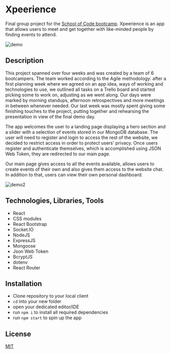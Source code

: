 # Xpeerience

Final group project for the [School of Code bootcamp](https://www.schoolofcode.co.uk/). Xpeerience is an app that allows users to meet and get together with like-minded people by finding events to attend. 

![demo](./demo.gif)


## Description

This project spanned over four weeks and was created by a team of 6 bootcampers. The team worked according to the Agile methodology: after a first planning week where we agreed on an app idea, ways of working and technologies to use, we outlined all tasks on a Trello board and started picking some to work on, adjusting as we went along. Our days were marked by morning standups, afternoon retrospectives and more meetings in between whenever needed.
Our last week was mostly spent giving some finishing touches to the project, putting together and rehearsing the presentation in view of the final demo day.

The app welcomes the user to a landing page displaying a hero section and a slider with a selection of events stored in our MongoDB database. The user will need to register and login to access the rest of the website, we decided to restrict access in order to protect users' privacy. Once users register and authenticate themselves, which is accomplished using JSON Web Token, they are redirected to our main page.  

Our main page gives access to all the events available, allows users to create events of their own and also gives them access to the website chat. In addition to that, users can view their own personal dashboard.

![demo2](demo2.gif)
## Technologies, Libraries, Tools

- React
- CSS modules
- React Bootstrap
- Socket.IO
- NodeJS
- ExpressJS
- Mongoose
- Json Web Token
- BcryptJS
- dotenv
- React Router

## Installation

- Clone repository to your local client
- `cd` into your new folder
- open your dedicated editor/IDE
- run `npm i` to install all required dependencies
- run `npm start` to spin up the app

## License

[MIT](https://spdx.org/licenses/MIT.html)
